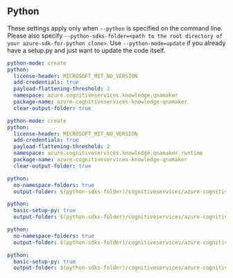 ## Python

These settings apply only when `--python` is specified on the command line.
Please also specify `--python-sdks-folder=<path to the root directory of your azure-sdk-for-python clone>`.
Use `--python-mode=update` if you already have a setup.py and just want to update the code itself.

``` yaml $(python) && $(tag) == 'release_4_0'
python-mode: create
python:
  license-header: MICROSOFT_MIT_NO_VERSION
  add-credentials: true
  payload-flattening-threshold: 2
  namespace: azure.cognitiveservices.knowledge.qnamaker
  package-name: azure-cognitiveservices-knowledge-qnamaker
  clear-output-folder: true
```

``` yaml $(python) && $(tag) == 'runtime_release_4_0'
python-mode: create
python:
  license-header: MICROSOFT_MIT_NO_VERSION
  add-credentials: true
  payload-flattening-threshold: 2
  namespace: azure.cognitiveservices.knowledge.qnamaker.runtime
  package-name: azure-cognitiveservices-knowledge-qnamaker
  clear-output-folder: true
```

``` yaml $(python) && $(python-mode) == 'update' && $(tag) == 'release_4_0'
python:
  no-namespace-folders: true
  output-folder: $(python-sdks-folder)/cognitiveservices/azure-cognitiveservices-knowledge-qnamaker/azure/cognitiveservices/knowledge/qnamaker
```
``` yaml $(python) && $(python-mode) == 'create' && $(tag) == 'release_4_0'
python:
  basic-setup-py: true
  output-folder: $(python-sdks-folder)/cognitiveservices/azure-cognitiveservices-knowledge-qnamaker
```

``` yaml $(python) && $(python-mode) == 'update' && $(tag) == 'runtime_release_4_0'
python:
  no-namespace-folders: true
  output-folder: $(python-sdks-folder)/cognitiveservices/azure-cognitiveservices-knowledge-qnamaker/azure/cognitiveservices/knowledge/qnamaker/runtime
```

``` yaml $(python) && $(python-mode) == 'create' && $(tag) == 'runtime_release_4_0'
python:
  basic-setup-py: true
  output-folder: $(python-sdks-folder)/cognitiveservices/azure-cognitiveservices-knowledge-qnamaker
```
